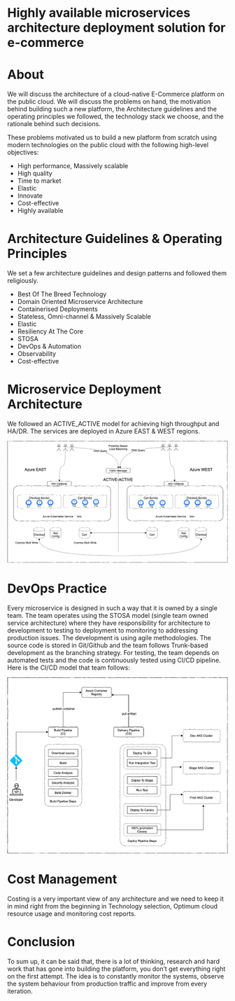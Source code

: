 # Highly available microservices architecture deployment solution for e-commerce

# About
We will discuss the architecture of a cloud-native E-Commerce platform on the public cloud. We will discuss the problems on hand, the motivation behind building such a new platform, the Architecture guidelines and the operating principles we followed, the technology stack we choose, and the rationale behind such decisions.

These problems motivated us to build a new platform from scratch using modern technologies on the public cloud with the following high-level objectives:
- High performance, Massively scalable
- High quality
- Time to market
- Elastic
- Innovate
- Cost-effective
- Highly available
# Architecture Guidelines & Operating Principles
We set a few architecture guidelines and design patterns and followed them religiously.
- Best Of The Breed Technology
- Domain Oriented Microservice Architecture
- Containerised Deployments
- Stateless, Omni-channel & Massively Scalable
- Elastic
- Resiliency At The Core
- STOSA
- DevOps & Automation
- Observability
- Cost-effective

# Microservice Deployment Architecture
We followed an ACTIVE_ACTIVE model for achieving high throughput and HA/DR. The services are deployed in Azure EAST & WEST regions. 

![Deployment_Architecture!](images/Deployment_Architecture.png)

# DevOps Practice
Every microservice is designed in such a way that it is owned by a single team. The team operates using the STOSA model (single team owned service architecture) where they have responsibility for architecture to development to testing to deployment to monitoring to addressing production issues. The development is using agile methodologies. The source code is stored in Git/Github and the team follows Trunk-based development as the branching strategy. For testing, the team depends on automated tests and the code is continuously tested using CI/CD pipeline. Here is the CI/CD model that team follows:

![devops!](images/devops.jpg)

# Cost Management
Costing is a very important view of any architecture and we need to keep it in mind right from the beginning in Technology selection, Optimum cloud resource usage and monitoring cost reports.

# Conclusion
To sum up, it can be said that, there is a lot of thinking, research and hard work that has gone into building the platform, you don’t get everything right on the first attempt. The idea is to constantly monitor the systems, observe the system behaviour from production traffic and improve from every iteration.
